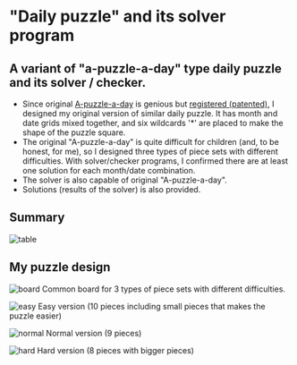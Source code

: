 # "Daily puzzle" and its solver program

## A variant of "a-puzzle-a-day" type daily puzzle and its solver / checker.

* Since original <a href="https://www.dragonfjord.com/product/a-puzzle-a-day/">A-puzzle-a-day</a> is genious but <a href="https://euipo.europa.eu/eSearch/#details/designs/007690433-0001">registered (patented)</a>, I designed my original version of similar daily puzzle. It has month and date grids mixed together, and six wildcards '*' are placed to make the shape of the puzzle square.
* The original "A-puzzle-a-day" is quite difficult for children (and, to be honest, for me), so I designed three types of piece sets with different difficulties. With solver/checker programs, I confirmed there are at least one solution for each month/date combination.
* The solver is also capable of original "A-puzzle-a-day".
* Solutions (results of the solver) is also provided.

## Summary

![table](https://user-images.githubusercontent.com/86639425/158927980-4509329b-7e42-444a-bb10-e89d39a2a79e.jpg)

## My puzzle design

![board](https://user-images.githubusercontent.com/86639425/158854094-815956f0-2752-4f6f-9332-3b678d5c1a63.jpg)
Common board for 3 types of piece sets with different difficulties.

![easy](https://user-images.githubusercontent.com/86639425/158854114-65e58289-0078-4dd3-81f1-85e2ffcd309c.jpg)
Easy version (10 pieces including small pieces that makes the puzzle easier)

![normal](https://user-images.githubusercontent.com/86639425/158854120-843aece3-effb-49e8-a953-cb99e67ad079.jpg)
Normal version (9 pieces)

![hard](https://user-images.githubusercontent.com/86639425/158854119-dadc9dce-5b56-4ec4-b649-f304c12fefac.jpg)
Hard version (8 pieces with bigger pieces)
